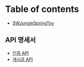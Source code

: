 # Table of contents

* [SWJungleSpringToy](README.md)

## API 명세서

* [인증 API](docs/api/auth.md)
* [게시글 API](docs/api/post.md)
